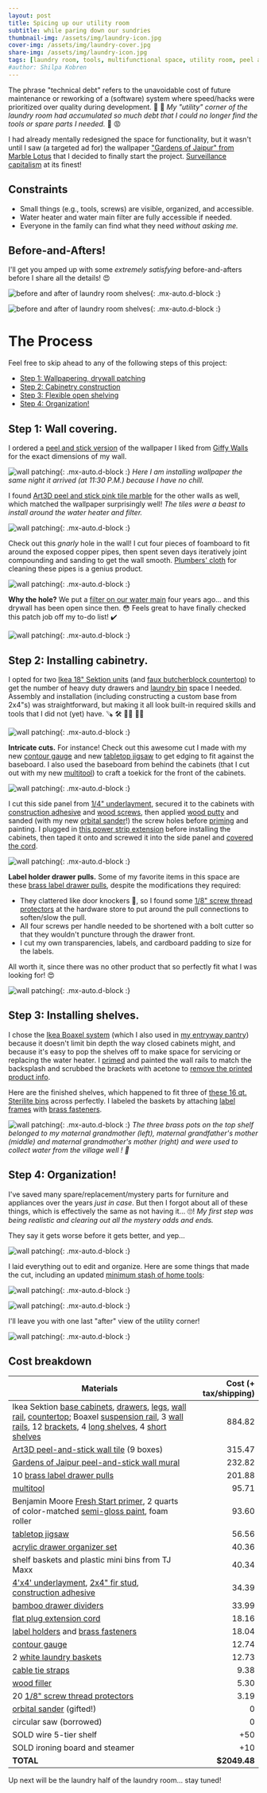 ```yaml
---
layout: post
title: Spicing up our utility room
subtitle: while paring down our sundries
thumbnail-img: /assets/img/laundry-icon.jpg
cover-img: /assets/img/laundry-cover.jpg
share-img: /assets/img/laundry-icon.jpg
tags: [laundry room, tools, multifunctional space, utility room, peel and stick wallpaper, ikea boaxel, ikea sektion]
#author: Shilpa Kobren
---
```


The phrase "technical debt" refers to the unavoidable cost of future maintenance or 
reworking of a (software) system where speed/hacks 
were prioritized over quality during development. :money_with_wings: :money_with_wings: 
*My "utility" corner of the laundry room had accumulated so much debt that I could no longer find the tools or spare parts I needed.* :woozy_face: :rage:

I had already mentally redesigned the space for functionality, but it wasn't until I saw (a targeted ad for) the wallpaper ["Gardens of Jaipur" from Marble Lotus](https://www.marble-lotus.com/collections/indian-wallpaper/products/gardens-of-jaipur) 
that I decided to finally start the project. [Surveillance capitalism](https://en.wikipedia.org/wiki/Surveillance_capitalism) at its finest! 

## Constraints
* Small things (e.g., tools, screws) are visible, organized, and accessible.
* Water heater and water main filter are fully accessible if needed.
* Everyone in the family can find what they need *without asking me.*

## Before-and-Afters! 

I'll get you amped up with some *extremely satisfying* before-and-afters before I share all the details! :heart_eyes:

![before and after of laundry room shelves](../assets/img/laundry01.jpg){: .mx-auto.d-block :}

![before and after of laundry room shelves](../assets/img/laundry02.jpg){: .mx-auto.d-block :}

# The Process

Feel free to skip ahead to any of the following steps of this project: 

* [Step 1: Wallpapering, drywall patching](#step-1-wall-covering)
* [Step 2: Cabinetry construction](#step-2-installing-cabinetry)
* [Step 3: Flexible open shelving](#step-3-installing-shelves)
* [Step 4: Organization!](#step-4-organization)

## Step 1: Wall covering.

I ordered a [peel and stick version](https://www.giffywalls.com/jaipur-garden-wallpaper-c75) 
of the wallpaper I liked from [Giffy Walls](https://www.giffywalls.com/) for the exact dimensions of my wall. 

![wall patching](../assets/img/laundry-icon.jpg){: .mx-auto.d-block :}
*Here I am installing wallpaper the same night it arrived (at 11:30 P.M.) because I have no chill.*

I found 
[Art3D peel and stick pink tile marble](https://www.thespruce.com/best-peel-and-stick-tiles-4776407) for 
the other walls as well, which matched the wallpaper surprisingly well! *The tiles were a beast to install around 
the water heater and filter.*

![wall patching](../assets/img/laundry04.jpg){: .mx-auto.d-block :}

Check out this *gnarly* hole in the wall! I cut four pieces of foamboard to fit
around the exposed copper pipes, then spent seven days iteratively joint compounding and sanding to get the wall smooth. 
[Plumbers' cloth](https://www.amazon.com/ChampNet-Plumbers-Aluminum-Sandpaper-Projects/dp/B0BPJQMRKM) for cleaning these pipes is a genius product.

![wall patching](../assets/img/laundry03.jpg){: .mx-auto.d-block :}

**Why the hole?** We put a 
[filter on our water main](https://www.masslive.com/news/2022/08/cambridges-drinking-water-has-high-levels-of-toxic-forever-chemicals-city-to-switch-to-alternative-water-source-officials-say.html) 
four years ago... and this drywall has been open since then. :flushed:
Feels great to have finally checked this patch job off my to-do list! :heavy_check_mark:

![wall patching](../assets/img/laundry05.jpg){: .mx-auto.d-block :}

## Step 2: Installing cabinetry.

I opted for two [Ikea 18" Sektion units](https://www.ikea.com/us/en/p/sektion-maximera-base-cabinet-6-fronts-6-low-drawers-white-vallstena-white-s59506432/) (and [faux butcherblock countertop](https://www.ikea.com/us/en/p/saeljan-countertop-oak-effect-laminate-80439214/)) 
to get the number of heavy duty drawers and [laundry bin](https://www.acehardware.com/departments/home-and-decor/laundry-care/laundry-bags-and-hampers/68601) space I needed. 
Assembly and installation (including constructing a custom base from 2x4"s) was straightforward, 
but making it all look built-in required skills and tools that I did not (yet) have. :carpentry_saw: :hammer_and_wrench: :woman_mechanic: :woman_artist:

![wall patching](../assets/img/laundry08.jpg){: .mx-auto.d-block :}

**Intricate cuts.** For instance! Check out this awesome cut I made with my new 
[contour gauge](https://www.amazon.com/General-Tools-Contour-Duplicator-6-Inch/dp/B00004T7RA) and new 
[tabletop jigsaw](https://www.amazon.com/dp/B071P6GZN5?ref=ppx_yo2ov_dt_b_product_details&th=1) to get 
edging to fit against the baseboard. I also used the baseboard from behind the cabinets (that I cut out with my new [multitool](https://www.amazon.com/gp/product/B07VBB55X5/ref=ppx_yo_dt_b_search_asin_title?th=1)) to craft 
a toekick for the front of the cabinets.

![wall patching](../assets/img/laundry06.jpg){: .mx-auto.d-block :}

I cut this side panel from [1/4" underlayment](https://www.homedepot.com/p/1-4-in-x-4-ft-x-4-ft-Underlayment-448821/202327790), 
secured it to the cabinets with [construction adhesive](https://www.homedepot.com/p/Loctite-Power-Grab-Heavy-Duty-Instant-Grab-9-oz-Latex-Construction-Adhesive-White-Cartridge-each-2032666/206432103) 
and [wood screws](https://www.homedepot.com/p/Everbilt-8-x-7-8-in-Zinc-Plated-Phillips-Flat-Head-Wood-Screw-12-Pack-829611/317479652), 
then applied [wood putty](https://www.homedepot.com/p/DAP-Plastic-Wood-X-with-DryDex-5-5-oz-All-Purpose-Wood-Filler-00540/206667344) and 
sanded (with my new [orbital sander](https://www.amazon.com/Ryobi-S652DGK-Squared-Orbital-Finishing/dp/B00OQOE73C)!) the screw holes before 
[priming](https://www.benjaminmoore.com/en-us/interior-exterior-paints-stains/product-catalog/fspip/fresh-start-premium-interior-primers?product=046) and painting.
I plugged in [this power strip extension](https://www.amazon.com/dp/B0CSSFS5GG) before installing the cabinets, then taped it onto and screwed it into the side panel 
and [covered the cord](https://www.amazon.com/gp/product/B07GPFDL1K/ref=ppx_yo_dt_b_search_asin_title).

![wall patching](../assets/img/laundry09.jpg){: .mx-auto.d-block :}

**Label holder drawer pulls.** Some of my favorite items in this space are these 
[brass label drawer pulls](https://www.signaturehardware.com/rectangular-brass-drawer-pull-with-label-holder---polished-brass/365215.html), 
despite the modifications they required: 

* They clattered like door knockers :bell:, so I found some [1/8" screw thread protectors](https://www.amazon.com/DMiotech-Thread-Protectors-Rubber-Furniture/dp/B0B59MBP39) 
at the hardware store to put around the pull connections to soften/slow the pull.
* All four screws per handle needed to be shortened with a bolt cutter so that they wouldn't puncture through the drawer front. 
* I cut my own transparencies, labels, and cardboard padding to size for the labels.

All worth it, since there was no other product that so perfectly fit what I was looking for! :heart_eyes:

![wall patching](../assets/img/laundry07.jpg){: .mx-auto.d-block :}

## Step 3: Installing shelves.

I chose the [Ikea Boaxel system](https://www.ikea.com/us/en/cat/boaxel-system-47394/) (which I also used in 
[my entryway pantry](../2021-04-01-entry-closet/)) because it doesn't limit bin depth the way closed cabinets might,
and because it's easy to pop the shelves off to make space for servicing or replacing the water heater. 
I [primed](https://www.amazon.com/Rust-Oleum-249090-Painters-Purpose-12-Ounce/dp/B002BWOS08) and painted the wall 
rails to match the backsplash and scrubbed the brackets with acetone 
to [remove the printed product info](https://www.reddit.com/r/IKEA/comments/qehj0d/printing_on_boaxel_brackets/).

Here are the finished shelves, which happened to fit three of [these 16 qt. Sterilite bins](https://www.amazon.com/Sterilite-16448012-Quart-Storage-12-Pack/dp/B002BDTEU6) 
across perfectly.
I labeled the baskets by attaching [label frames](https://www.amazon.com/dp/B07P2NG8QZ) with [brass fasteners](https://www.amazon.com/dp/B08MPRHKP6).

![wall patching](../assets/img/laundry14.jpg){: .mx-auto.d-block :}
*The three brass pots on the top shelf belonged to my maternal grandmother (left), maternal grandfather's mother (middle) and maternal grandmother's mother (right) 
and were used to collect water from the village well ! :potable_water:*

## Step 4: Organization!

I've saved many spare/replacement/mystery parts for furniture and appliances over the years *just in case*. 
But then I forgot about all of these things, which is effectively the same as 
not having it... :roll_eyes:! *My first step was being realistic and clearing out all the mystery odds and ends.*

They say it gets worse before it gets better, and yep...

![wall patching](../assets/img/laundry11.jpg){: .mx-auto.d-block :}

I laid everything out to edit and organize. Here are some things that made the cut, including an updated [minimum stash of home tools](https://www.reddit.com/r/Tools/comments/13klh7x/what_are_some_home_essentialsmusthave_tools/):

![wall patching](../assets/img/laundry12.jpg){: .mx-auto.d-block :}

![wall patching](../assets/img/laundry13.gif){: .mx-auto.d-block :}

I'll leave you with one last "after" view of the utility corner! 

![wall patching](../assets/img/laundry15.jpg){: .mx-auto.d-block :}

## Cost breakdown

| Materials | Cost (+ tax/shipping) | 
| --- | ---: | 
| Ikea Sektion [base cabinets](https://www.ikea.com/us/en/p/sektion-maximera-base-cabinet-6-fronts-6-low-drawers-white-vallstena-white-s59506432/), [drawers](https://www.ikea.com/us/en/p/sektion-base-cabinet-with-4-drawers-white-maximera-veddinge-white-s89034313/), [legs](https://www.ikea.com/us/en/p/sektion-leg-10265518/), [wall rail](https://www.ikea.com/us/en/p/sektion-suspension-rail-galvanized-60261527/), [countertop](https://www.ikea.com/us/en/p/saeljan-countertop-oak-effect-laminate-80439214/); Boaxel [suspension rail](https://www.ikea.com/us/en/p/boaxel-suspension-rail-white-60474270/), 3 [wall rails](https://www.ikea.com/us/en/p/boaxel-wall-upright-white-00448731/), 12 [brackets](https://www.ikea.com/us/en/p/boaxel-bracket-white-60448733/), 4 [long shelves](https://www.ikea.com/us/en/p/boaxel-shelf-white-90448736/), 4 [short shelves](https://www.ikea.com/us/en/p/boaxel-adjustable-shelf-white-30463744/) | 884.82 | 
| [Art3D peel-and-stick wall tile](https://www.amazon.com/dp/B0CTXZPHGD) (9 boxes) | 315.47 | 
| [Gardens of Jaipur peel-and-stick wall mural](https://www.giffywalls.com/jaipur-garden-wallpaper-c75) | 232.82 | 
| 10 [brass label drawer pulls](https://www.signaturehardware.com/rectangular-brass-drawer-pull-with-label-holder---polished-brass/365215.html) | 201.88 | 
| [multitool](https://www.amazon.com/dp/B07VBB55X5?ref=ppx_yo2ov_dt_b_product_details&th=1) | 95.71 | 
| Benjamin Moore [Fresh Start primer](https://store.benjaminmoore.com/storefront/us/en/coating/interior-exterior-primers/benjamin-moore/fresh-start-high-hiding-all-purpose-primer/fresh-start/p/0046?size=SIZE-004), 2 quarts of color-matched [semi-gloss paint](https://store.benjaminmoore.com/storefront/us/en/coating/interior-exterior-primers/benjamin-moore/fresh-start-high-hiding-all-purpose-primer/fresh-start/p/0046?size=SIZE-004), foam roller | 93.60 | 
| [tabletop jigsaw](https://www.amazon.com/dp/B071P6GZN5?ref=ppx_yo2ov_dt_b_product_details&th=1) | 56.56 | 
| [acrylic drawer organizer set](https://www.amazon.com/dp/B0CL28Y8Y6) | 40.36 | 
| shelf baskets and plastic mini bins from TJ Maxx | 40.34 | 
| [4'x4' underlayment](https://www.homedepot.com/p/1-4-in-x-4-ft-x-4-ft-Underlayment-448821/202327790), [2x4" fir stud](https://www.homedepot.com/p/2-in-x-4-in-x-96-in-Premium-Burrill-Fir-Stud-1000020053/206262176), [construction adhesive](https://www.homedepot.com/p/Loctite-Power-Grab-Heavy-Duty-Instant-Grab-9-oz-Latex-Construction-Adhesive-White-Cartridge-each-2032666/206432103) | 34.39 | 
| [bamboo drawer dividers](https://www.amazon.com/dp/B08B397DMF) | 33.99 | 
| [flat plug extension cord](https://www.amazon.com/dp/B0CSSFS5GG) | 18.16 | 
| [label holders](https://www.amazon.com/dp/B07P2NG8QZ) and [brass fasteners](https://www.amazon.com/dp/B08MPRHKP6) | 18.04 | 
| [contour gauge](https://www.amazon.com/General-Tools-Contour-Duplicator-6-Inch/dp/B00004T7RA) | 12.74 | 
| 2 [white laundry baskets](https://www.acehardware.com/departments/home-and-decor/laundry-care/laundry-bags-and-hampers/68601) | 12.73 | 
| [cable tie straps](https://www.amazon.com/dp/B001E1Y5O6) | 9.38 | 
| [wood filler](https://www.homedepot.com/p/DAP-Plastic-Wood-X-with-DryDex-5-5-oz-All-Purpose-Wood-Filler-00540/206667344) | 5.30 | 
| 20 [1/8" screw thread protectors](https://www.amazon.com/DMiotech-Thread-Protectors-Rubber-Furniture/dp/B0B59MBP39) | 3.19 | 
| [orbital sander](https://www.amazon.com/Ryobi-S652DGK-Squared-Orbital-Finishing/dp/B00OQOE73C) (gifted!) | 0 | 
| circular saw (borrowed) | 0 | 
| SOLD wire 5-tier shelf | +50 | 
| SOLD ironing board and steamer | +10 |
| **TOTAL** | **$2049.48** |

Up next will be the laundry half of the laundry room... stay tuned! 